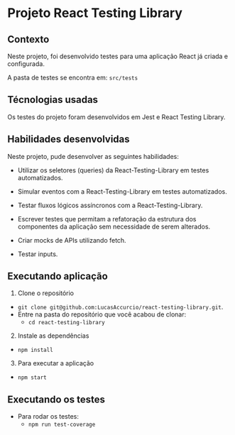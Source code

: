 # Projeto React Testing Library

## Contexto

Neste projeto, foi desenvolvido testes para uma aplicação React já criada e configurada.

A pasta de testes se encontra em:
`src/tests`

## Técnologias usadas

Os testes do projeto foram desenvolvidos em Jest e React Testing Library.

## Habilidades desenvolvidas

Neste projeto, pude desenvolver as seguintes habilidades:

* Utilizar os seletores (queries) da React-Testing-Library em testes automatizados.

* Simular eventos com a React-Testing-Library em testes automatizados.

* Testar fluxos lógicos assíncronos com a React-Testing-Library.

* Escrever testes que permitam a refatoração da estrutura dos componentes da aplicação sem necessidade de serem alterados.

* Criar mocks de APIs utilizando fetch.

* Testar inputs.

## Executando aplicação

1. Clone o repositório
  * `git clone git@github.com:LucasAccurcio/react-testing-library.git`.
  * Entre na pasta do repositório que você acabou de clonar:
    * `cd react-testing-library`

2. Instale as dependências
  * `npm install`

3. Para executar a aplicação
  * `npm start`

## Executando os testes

* Para rodar os testes:
  * `npm run test-coverage`
